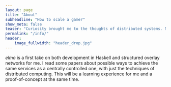 ```yaml
---
layout: page
title: "About"
subheadline: "How to scale a game?"
show_meta: false
teaser: "Curiosity brought me to the thoughts of distributed systems. Now it's time to build something meaningful with it"
permalink: "/info/"
header:
    image_fullwidth: "header_drop.jpg"
---
```

*elmo* is a first take on both development in Haskell and structured overlay networks for me. I read some papers about possible ways to achieve the same services as a centrally controlled one, with just the techniques of distributed computing. This will be a learning experience for me and a proof-of-concept at the same time.

<!-- ## Features

* Responsive Gallery, Videos, Grid, Typography,...
* 100% GitHub Pages friendly
* Easy editable navigation, footer and social media links
* Language Ready – just translate one file.
* Lots of possibilities to customize it to your needs
* Lots of different headers
* Various post formats to let your content shine
* Uses Jekyll 3.0
* Multiple possibilities to use images in different ways
* Fine typography



## I got inspired by...

[Michael Rose][1] and his fabulous [themes for jekyll][2]. Authors of [A List Apart][4] and [Smashing Magazine][5] since 2002. [GitHub][6] and how they built such a habitat for cooperation worldwide. [Automattic][3] and how they built a fantastic community around WordPress. And many, many more...

Please make *Feeling Responsive* yours and if you like it, please link back to my homebase <a href="http://phlow.de/">Phlow</a>. That would be awesome.

#### Since then, fork it!

Yours sincerelly, [Moritz »mo.« Sauer][7]


 [1]: http://mademistakes.com/about/
 [2]: http://mademistakes.com/work/jekyll-themes/
 [3]: http://automattic.com/
 [4]: http://alistapart.com/
 [5]: http://www.smashingmagazine.com/
 [6]: https://github.com/
 [7]: http://sauer.io -->
